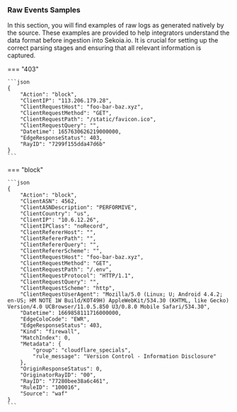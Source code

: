 
### Raw Events Samples

In this section, you will find examples of raw logs as generated natively by the source. These examples are provided to help integrators understand the data format before ingestion into Sekoia.io. It is crucial for setting up the correct parsing stages and ensuring that all relevant information is captured.


=== "403"


    ```json
	{
        "Action": "block",
        "ClientIP": "113.206.179.28",
        "ClientRequestHost": "foo-bar-baz.xyz",
        "ClientRequestMethod": "GET",
        "ClientRequestPath": "/static/favicon.ico",
        "ClientRequestQuery": "",
        "Datetime": 1657630626219000000,
        "EdgeResponseStatus": 403,
        "RayID": "7299f155dda47d6b"
    }
    ```



=== "block"


    ```json
	{
        "Action": "block",
        "ClientASN": 4562,
        "ClientASNDescription": "PERFORMIVE",
        "ClientCountry": "us",
        "ClientIP": "10.6.12.26",
        "ClientIPClass": "noRecord",
        "ClientRefererHost": "",
        "ClientRefererPath": "",
        "ClientRefererQuery": "",
        "ClientRefererScheme": "",
        "ClientRequestHost": "foo-bar-baz.xyz",
        "ClientRequestMethod": "GET",
        "ClientRequestPath": "/.env",
        "ClientRequestProtocol": "HTTP/1.1",
        "ClientRequestQuery": "",
        "ClientRequestScheme": "http",
        "ClientRequestUserAgent": "Mozilla/5.0 (Linux; U; Android 4.4.2; en-US; HM NOTE 1W Build/KOT49H) AppleWebKit/534.30 (KHTML, like Gecko) Version/4.0 UCBrowser/11.0.5.850 U3/0.8.0 Mobile Safari/534.30",
        "Datetime": 1669858111716000000,
        "EdgeColoCode": "EWR",
        "EdgeResponseStatus": 403,
        "Kind": "firewall",
        "MatchIndex": 0,
        "Metadata": {
            "group": "cloudflare_specials",
            "rule_message": "Version Control - Information Disclosure"
        },
        "OriginResponseStatus": 0,
        "OriginatorRayID": "00",
        "RayID": "77280bee38a6c461",
        "RuleID": "100016",
        "Source": "waf"
    }
    ```



